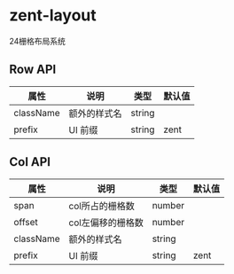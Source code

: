 # zent-layout

24栅格布局系统

## Row API

| 属性         | 说明            | 类型     | 默认值   |
| ----------- | -------------- | -------- | -------- |
| className   | 额外的样式名      | string   |          |
| prefix      | UI 前缀          | string   | zent     |

## Col API

| 属性         | 说明                 | 类型       | 默认值  |
| ----------- | ------------------- | -------- | -------- |
| span        | col所占的栅格数        | number   |          |
| offset      | col左偏移的栅格数       | number   |          |
| className   | 额外的样式名           | string   |          |
| prefix      | UI 前缀               | string   | zent     |
